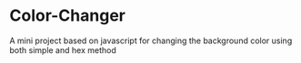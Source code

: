# Color-Changer
A mini project based on javascript for changing the background color using both simple and hex method 
